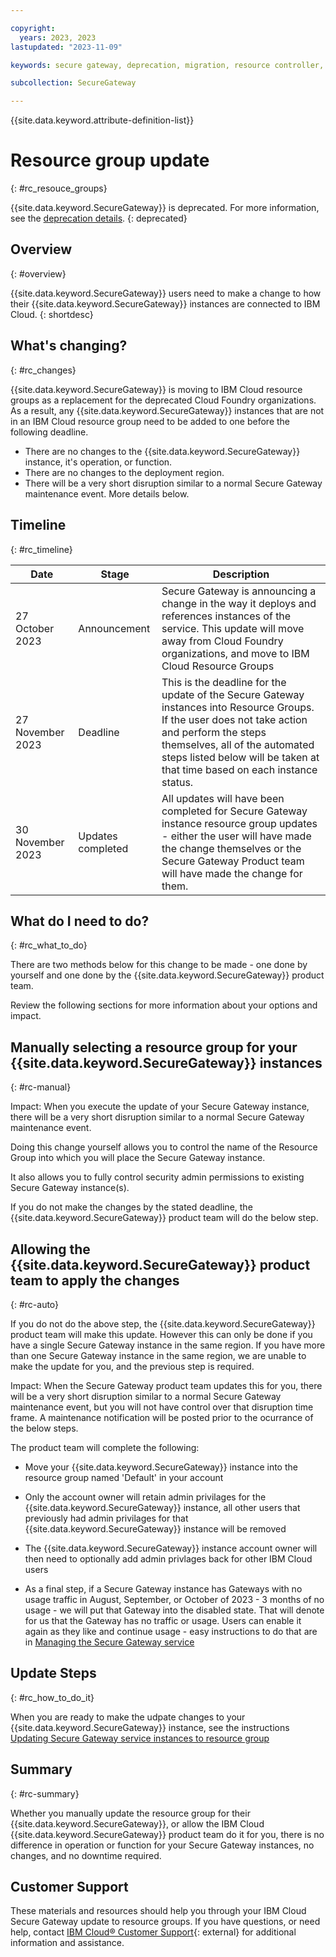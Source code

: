 ```yaml
---

copyright: 
  years: 2023, 2023
lastupdated: "2023-11-09"

keywords: secure gateway, deprecation, migration, resource controller, resource groups

subcollection: SecureGateway

---
```


{{site.data.keyword.attribute-definition-list}}


# Resource group update
{: #rc_resouce_groups}

{{site.data.keyword.SecureGateway}} is deprecated. For more information, see the [deprecation details](/docs/SecureGateway?topic=SecureGateway-dep-overview).
{: deprecated}


## Overview
{: #overview}

{{site.data.keyword.SecureGateway}} users need to make a change to how their {{site.data.keyword.SecureGateway}} instances are connected to IBM Cloud.
{: shortdesc}

## What's changing?
{: #rc_changes}

{{site.data.keyword.SecureGateway}} is moving to IBM Cloud resource groups as a replacement for the deprecated Cloud Foundry organizations. As a result, any {{site.data.keyword.SecureGateway}} instances that are not in an IBM Cloud resource group need to be added to one before the following deadline.

- There are no changes to the {{site.data.keyword.SecureGateway}} instance, it's operation, or function.
- There are no changes to the deployment region.
- There will be a very short disruption similar to a normal Secure Gateway maintenance event. More details below.


## Timeline
{: #rc_timeline}


| Date | Stage | Description | 
| --- | --- | --- | 
| 27 October 2023 | Announcement | Secure Gateway is announcing a change in the way it deploys and references instances of the service. This update will move away from Cloud Foundry organizations, and move to IBM Cloud Resource Groups |
| 27 November 2023 | Deadline  | This is the deadline for the update of the Secure Gateway instances into Resource Groups. If the user does not take action and perform the steps themselves, all of the automated steps listed below will be taken at that time based on each instance status. |
| 30 November 2023 | Updates completed | All updates will have been completed for Secure Gateway instance resource group updates - either the user will have made the change themselves or the Secure Gateway Product team will have made the change for them. |



## What do I need to do?
{: #rc_what_to_do}

There are two methods below for this change to be made - one done by yourself and one done by the {{site.data.keyword.SecureGateway}} product team.

Review the following sections for more information about your options and impact.

## Manually selecting a resource group for your {{site.data.keyword.SecureGateway}} instances
{: #rc-manual}

Impact: When you execute the update of your Secure Gateway instance, there will be a very short disruption similar to a normal Secure Gateway maintenance event.

Doing this change yourself allows you to control the name of the Resource Group into which you will place the Secure Gateway instance.

It also allows you to fully control security admin permissions to existing Secure Gateway instance(s).

If you do not make the changes by the stated deadline, the {{site.data.keyword.SecureGateway}} product team will do the below step.



## Allowing the {{site.data.keyword.SecureGateway}} product team to apply the changes
{: #rc-auto}

If you do not do the above step, the {{site.data.keyword.SecureGateway}} product team will make this update.
However this can only be done if you have a single Secure Gateway instance in the same region. If you have more than one Secure Gateway instance in the same region, we are unable to make the update for you, and the previous step is required.

Impact: When the Secure Gateway product team updates this for you, there will be a very short disruption similar to a normal Secure Gateway maintenance event, but you will not have control over that disruption time frame. A maintenance notification will be posted prior to the ocurrance of the below steps.

The product team will complete the following:
- Move your {{site.data.keyword.SecureGateway}} instance into the resource group named 'Default' in your account
- Only the account owner will retain admin privilages for the {{site.data.keyword.SecureGateway}} instance, all other users that previously had admin privilages for that {{site.data.keyword.SecureGateway}} instance will be removed
- The {{site.data.keyword.SecureGateway}} instance account owner will then need to optionally add admin privlages back for other IBM Cloud users

- As a final step, if a Secure Gateway instance has Gateways with no usage traffic in August, September, or October of 2023 - 3 months of no usage - we will put that Gateway into the disabled state. That will denote for us that the Gateway has no traffic or usage. Users can enable it again as they like and continue usage - easy instructions to do that are in [Managing the Secure Gateway service](/docs/SecureGateway?topic=SecureGateway-manage-sg-service)


## Update Steps
{: #rc_how_to_do_it}

When you are ready to make the udpate changes to your {{site.data.keyword.SecureGateway}} instance, see the instructions [Updating Secure Gateway service instances to resource group](/docs/SecureGateway?topic=SecureGateway-rc-update)


## Summary
{: #rc-summary}

Whether you manually update the resource group for their {{site.data.keyword.SecureGateway}}, or allow the IBM Cloud {{site.data.keyword.SecureGateway}} product team do it for you, there is no difference in operation or function for your Secure Gateway instances, no changes, and no downtime required.

## Customer Support
These materials and resources should help you through your IBM Cloud Secure Gateway update to resource groups. If you have questions, or need help, contact [IBM Cloud® Customer Support](https://cloud.ibm.com/unifiedsupport/supportcenter){: external} for additional information and assistance.


